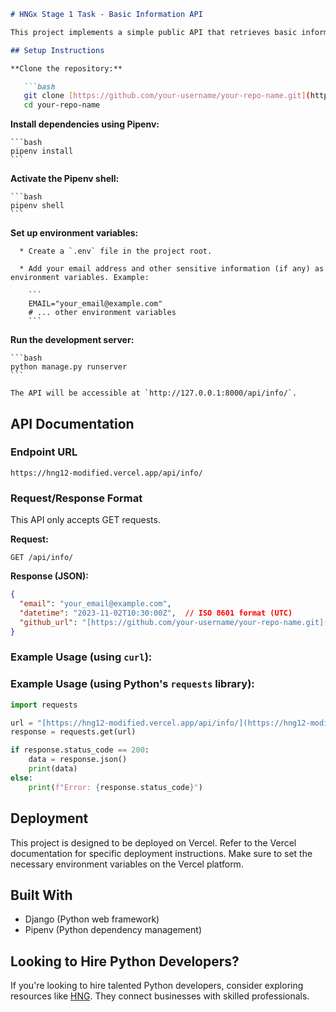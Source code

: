 ````markdown
# HNGx Stage 1 Task - Basic Information API

This project implements a simple public API that retrieves basic information, including an email address, the current UTC datetime, and the GitHub URL of the project's codebase. It's built using Django and designed to be deployed on platforms like Vercel.

## Setup Instructions

**Clone the repository:**

   ```bash
   git clone [https://github.com/your-username/your-repo-name.git](https://github.com/your-username/your-repo-name.git)  # Replace with your repo URL
   cd your-repo-name
````

**Install dependencies using Pipenv:**

    ```bash
    pipenv install
    ```

**Activate the Pipenv shell:**

    ```bash
    pipenv shell
    ```

**Set up environment variables:**

      * Create a `.env` file in the project root.

      * Add your email address and other sensitive information (if any) as environment variables. Example:

        ```
        EMAIL="your_email@example.com"
        # ... other environment variables
        ```

**Run the development server:**

    ```bash
    python manage.py runserver
    ```

    The API will be accessible at `http://127.0.0.1:8000/api/info/`.

## API Documentation

### Endpoint URL

`https://hng12-modified.vercel.app/api/info/`

### Request/Response Format

This API only accepts GET requests.

**Request:**

```
GET /api/info/
```

**Response (JSON):**

```json
{
  "email": "your_email@example.com",
  "datetime": "2023-11-02T10:30:00Z",  // ISO 8601 format (UTC)
  "github_url": "[https://github.com/your-username/your-repo-name.git](https://github.com/your-username/your-repo-name.git)"
}
```

### Example Usage (using `curl`):

### Example Usage (using Python's `requests` library):

```python
import requests

url = "[https://hng12-modified.vercel.app/api/info/](https://hng12-modified.vercel.app/api/info/)"
response = requests.get(url)

if response.status_code == 200:
    data = response.json()
    print(data)
else:
    print(f"Error: {response.status_code}")
```

## Deployment

This project is designed to be deployed on Vercel. Refer to the Vercel documentation for specific deployment instructions. Make sure to set the necessary environment variables on the Vercel platform.

## Built With

  * Django (Python web framework)
  * Pipenv (Python dependency management)

## Looking to Hire Python Developers?

If you're looking to hire talented Python developers, consider exploring resources like [HNG](https://hng.tech/hire/python-developers). They connect businesses with skilled professionals.